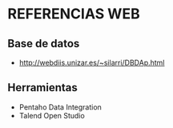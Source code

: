 # REFERENCIAS WEB

## Base de datos
- http://webdiis.unizar.es/~silarri/DBDAp.html

## Herramientas
- Pentaho Data Integration
- Talend Open Studio
